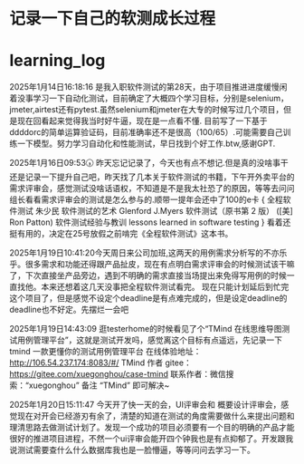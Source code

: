 # 记录一下自己的软测成长过程




# learning_log
2025年1月14日16:18:16 是我入职软件测试的第28天，由于项目推进进度缓慢闲着没事学习一下自动化测试，目前确定了大概四个学习目标，分别是selenium，jmeter,airtest还有pytest.虽然selenium和jmeter在大专的时候写过几个项目，但是现在回看起来觉得我当时好牛逼，现在是一点看不懂.
目前写了一下基于ddddorc的简单运算验证码，目前准确率还不是很高（100/65）.可能需要自己训练一下模型。努力学习自动化和性能测试，早日找到个好工作.btw,感谢GPT.

2025年1月16日09:53🕠 昨天忘记记录了，今天也有点不想记.但是真的没啥事干还是记录一下提升自己吧，昨天找了几本关于软件测试的书籍，下午开外卖平台的需求评审会，感觉测试没啥话语权，不知道是不是我太社恐了的原因，等等去问问组长看看需求评审会的测试是怎么参与的.顺带一提年会还中了100的e卡
{
全程软件测试 朱少民
软件测试的艺术 Glenford J.Myers
软件测试（原书第 2 版） ([美] Ron Patton)
软件测试经验与教训 lessons learned in software testing
}
看着还挺有用的，决定在25号放假之前啃完《全程软件测试》这本书。

2025年1月19日10:41:20今天周日来公司加班,这两天的用例需求分析写的不亦乐乎。很多需求和功能还得跟产品扯皮，现在有点明白需求评审会的时候测试该干嘛了，下次直接坐产品旁边，遇到不明确的需求直接当场提出来免得写用例的时候一直找他。本来还想着这几天没事把全程软件测试看完。
现在只能计划延后到忙完这个项目了，但是感觉不设定个deadline是有点难完成的，但是设定deadline的deadline也不好定。先摆烂一会吧

2025年1月19日14:43:09 逛testerhome的时候看见了个“TMind 在线思维导图测试用例管理平台”，这就是测试开发吗，感觉离这个目标有点遥远，先记录一下
tmind 一款更懂你的测试用例管理平台
在线体验地址：http://106.54.237.174:8083/#/
TMind 作者 gitee：https://gitee.com/xuegonghou/case-tmind
联系作者：微信搜索：“xuegonghou” 备注 “TMind” 即可解决~

2025年1月20日15:11:47 今天开了快一天的会，UI评审会和 概要设计评审会，感觉现在对开会已经游刃有余了，清楚的知道在测试的角度需要做什么来提出问题和理清思路去做测试计划了。发现一个成功的项目必须要有一个目的明确的产品才能很好的推进项目进程，不然一个ui评审会能开四个钟我也是有点抑郁了。开发跟我说测试需要查什么什么数据库我也是一脸懵逼，等等问问去学习一下。
